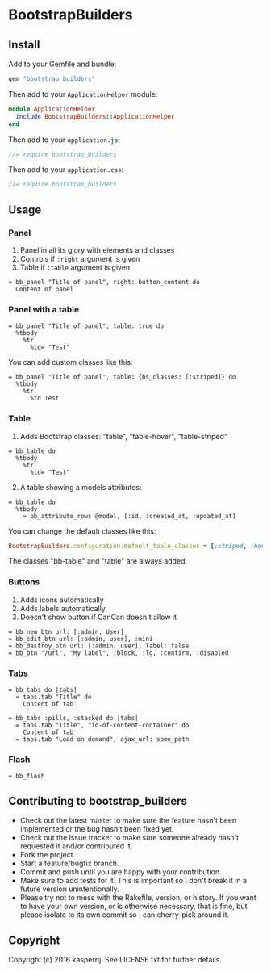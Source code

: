 # BootstrapBuilders

## Install

Add to your Gemfile and bundle:
```ruby
gem "bootstrap_builders"
```

Then add to your `ApplicationHelper` module:
```ruby
module ApplicationHelper
  include BootstrapBuilders::ApplicationHelper
end
```

Then add to your `application.js`:
```javascript
//= require bootstrap_builders
```

Then add to your `application.css`:
```scss
//= require bootstrap_builders
```

## Usage

### Panel

1. Panel in all its glory with elements and classes
2. Controls if `:right` argument is given
3. Table if `:table` argument is given

```haml
= bb_panel "Title of panel", right: button_content do
  Content of panel
```

### Panel with a table

```haml
= bb_panel "Title of panel", table: true do
  %tbody
    %tr
      %td= "Test"
```

You can add custom classes like this:
```haml
= bb_panel "Title of panel", table: {bs_classes: [:striped]} do
  %tbody
    %tr
      %td Test
```

### Table

1. Adds Bootstrap classes: "table", "table-hover", "table-striped"

```haml
= bb_table do
  %tbody
    %tr
      %td= "Test"
```

2. A table showing a models attributes:

```haml
= bb_table do
  %tbody
    = bb_attribute_rows @model, [:id, :created_at, :updated_at]
```

You can change the default classes like this:
```ruby
BootstrapBuilders.configuration.default_table_classes = [:striped, :hover]
```

The classes "bb-table" and "table" are always added.

### Buttons

1. Adds icons automatically
2. Adds labels automatically
3. Doesn't show button if CanCan doesn't allow it

```haml
= bb_new_btn url: [:admin, User]
= bb_edit_btn url: [:admin, user], :mini
= bb_destroy_btn url: [:admin, user], label: false
= bb_btn "/url", "My label", :block, :lg, :confirm, :disabled
```

### Tabs

```haml
= bb_tabs do |tabs|
  = tabs.tab "Title" do
    Content of tab
```

```haml
= bb_tabs :pills, :stacked do |tabs|
  = tabs.tab "Title", "id-of-content-container" do
    Content of tab
  = tabs.tab "Load on demand", ajax_url: some_path
```

### Flash

```haml
= bb_flash
```

## Contributing to bootstrap_builders

* Check out the latest master to make sure the feature hasn't been implemented or the bug hasn't been fixed yet.
* Check out the issue tracker to make sure someone already hasn't requested it and/or contributed it.
* Fork the project.
* Start a feature/bugfix branch.
* Commit and push until you are happy with your contribution.
* Make sure to add tests for it. This is important so I don't break it in a future version unintentionally.
* Please try not to mess with the Rakefile, version, or history. If you want to have your own version, or is otherwise necessary, that is fine, but please isolate to its own commit so I can cherry-pick around it.

## Copyright

Copyright (c) 2016 kaspernj. See LICENSE.txt for
further details.
